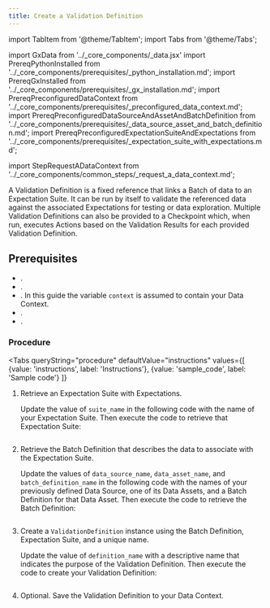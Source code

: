 ```yaml
---
title: Create a Validation Definition
---
```

import TabItem from '@theme/TabItem';
import Tabs from '@theme/Tabs';

import GxData from '../_core_components/_data.jsx'
import PrereqPythonInstalled from '../_core_components/prerequisites/_python_installation.md';
import PrereqGxInstalled from '../_core_components/prerequisites/_gx_installation.md';
import PrereqPreconfiguredDataContext from '../_core_components/prerequisites/_preconfigured_data_context.md';
import PrereqPreconfiguredDataSourceAndAssetAndBatchDefinition from '../_core_components/prerequisites/_data_source_asset_and_batch_definition.md';
import PrereqPreconfiguredExpectationSuiteAndExpectations from '../_core_components/prerequisites/_expectation_suite_with_expectations.md';

import StepRequestADataContext from '../_core_components/common_steps/_request_a_data_context.md';


A Validation Definition is a fixed reference that links a Batch of data to an Expectation Suite. It can be run by itself to validate the referenced data against the associated Expectations for testing or data exploration.  Multiple Validation Definitions can also be provided to a Checkpoint which, when run, executes Actions based on the Validation Results for each provided Validation Definition.

<h2>Prerequisites</h2>

- <PrereqPythonInstalled/>.
- <PrereqGxInstalled/>.
- <PrereqPreconfiguredDataContext/>. In this guide the variable `context` is assumed to contain your Data Context.
- <PrereqPreconfiguredDataSourceAndAssetAndBatchDefinition/>.
- <PrereqPreconfiguredExpectationSuiteAndExpectations/>.

### Procedure

<Tabs 
   queryString="procedure"
   defaultValue="instructions"
   values={[
      {value: 'instructions', label: 'Instructions'},
      {value: 'sample_code', label: 'Sample code'}
   ]}
>

<TabItem value="instructions" label="Instructions">

1. Retrieve an Expectation Suite with Expectations.

   Update the value of `suite_name` in the following code with the name of your Expectation Suite.  Then execute the code to retrieve that Expectation Suite:

   ```python title="Python" name="docs/docusaurus/docs/core/run_validations/_examples/create_a_validation_definition.py - retrieve an Expectation Suite"
   ```

2. Retrieve the Batch Definition that describes the data to associate with the Expectation Suite.

   Update the values of `data_source_name`, `data_asset_name`, and `batch_definition_name` in the following code with the names of your previously defined Data Source, one of its Data Assets, and a Batch Definition for that Data Asset.  Then execute the code to retrieve the Batch Definition:

   ```python title="Python" name="docs/docusaurus/docs/core/run_validations/_examples/create_a_validation_definition.py - retrieve a Batch Definition"
   ```

3. Create a `ValidationDefinition` instance using the Batch Definition, Expectation Suite, and a unique name.

   Update the value of `definition_name` with a descriptive name that indicates the purpose of the Validation Definition.  Then execute the code to create your Validation Definition:

   ```python title="Python" name="docs/docusaurus/docs/core/run_validations/_examples/create_a_validation_definition.py - create a Validation Definition"
   ```

4. Optional. Save the Validation Definition to your Data Context.

   ```python title="Python" name="docs/docusaurus/docs/core/run_validations/_examples/create_a_validation_definition.py - save the Validation Definition to the Data Context"
   ```

</TabItem>

<TabItem value="sample_code" label="Sample code">

```python showLineNumbers title="Python" name="docs/docusaurus/docs/core/run_validations/_examples/create_a_validation_definition.py - full code example"
```

</TabItem>

</Tabs>